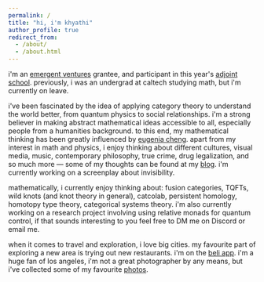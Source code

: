```yaml
---
permalink: /
title: "hi, i'm khyathi"
author_profile: true
redirect_from: 
  - /about/
  - /about.html
---
```


i'm an [emergent ventures](https://www.mercatus.org/emergent-ventures) grantee, and participant in this year's [adjoint school](https://adjointschool.com/2025.html). previously, i was an undergrad at caltech studying math, but i'm currently on leave. 

i've been fascinated by the idea of applying category theory to understand the world better, from quantum physics to social relationships. i'm a strong believer in making abstract mathematical ideas accessible to all, especially people from a humanities background. to this end, my mathematical thinking has been greatly influenced by [eugenia cheng](https://eugeniacheng.com/). apart from my interest in math and physics, i enjoy thinking about different cultures, visual media, music, contemporary philosophy, true crime, drug legalization, and so much more — some of my thoughts can be found at my [blog](https://khyathikomalan.github.io/year-archive/). i'm currently working on a screenplay about invisibility. 

mathematically, i currently enjoy thinking about: fusion categories, TQFTs, wild knots (and knot theory in general), catcolab, persistent homology, homotopy type theory, categorical systems theory. i'm also currently working on a research project involving using relative monads for quantum control, if that sounds interesting to you feel free to DM me on Discord or email me.

when it comes to travel and exploration, i love big cities. my favourite part of exploring a new area is trying out new restaurants. i'm on the [beli app](https://beliapp.co/app/khyathik). i'm a huge fan of los angeles, i'm not a great photographer by any means, but i've collected some of my favourite [photos](https://khyathikomalan.github.io/portfolio/).


